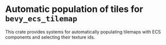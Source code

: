 # Automatic population of tiles for `bevy_ecs_tilemap`

This crate provides systems for automatically populating tilemaps
with ECS components and selecting their texture ids.

